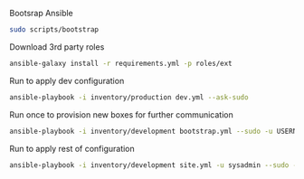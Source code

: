 Bootsrap Ansible
```bash
sudo scripts/bootstrap
```

Download 3rd party roles
```bash
ansible-galaxy install -r requirements.yml -p roles/ext
```

Run to apply dev configuration
```bash
ansible-playbook -i inventory/production dev.yml --ask-sudo
```

Run once to provision new boxes for further communication
```bash
ansible-playbook -i inventory/development bootstrap.yml --sudo -u USERNAME --limit=SUBSET
```

Run to apply rest of configuration
```bash
ansible-playbook -i inventory/development site.yml -u sysadmin --sudo --ask-vault
```
